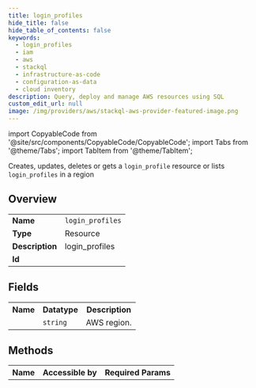```yaml
---
title: login_profiles
hide_title: false
hide_table_of_contents: false
keywords:
  - login_profiles
  - iam
  - aws
  - stackql
  - infrastructure-as-code
  - configuration-as-data
  - cloud inventory
description: Query, deploy and manage AWS resources using SQL
custom_edit_url: null
image: /img/providers/aws/stackql-aws-provider-featured-image.png
---
```


import CopyableCode from '@site/src/components/CopyableCode/CopyableCode';
import Tabs from '@theme/Tabs';
import TabItem from '@theme/TabItem';

Creates, updates, deletes or gets a <code>login_profile</code> resource or lists <code>login_profiles</code> in a region

## Overview
<table><tbody>
<tr><td><b>Name</b></td><td><code>login_profiles</code></td></tr>
<tr><td><b>Type</b></td><td>Resource</td></tr>
<tr><td><b>Description</b></td><td>login_profiles</td></tr>
<tr><td><b>Id</b></td><td><CopyableCode code="aws.iam.login_profiles" /></td></tr>
</tbody></table>

## Fields
<table><tbody><tr><th>Name</th><th>Datatype</th><th>Description</th></tr><tr><td><CopyableCode code="region" /></td><td><code>string</code></td><td>AWS region.</td></tr>
</tbody></table>

## Methods

<table><tbody>
  <tr>
    <th>Name</th>
    <th>Accessible by</th>
    <th>Required Params</th>
  </tr>
</tbody></table>






